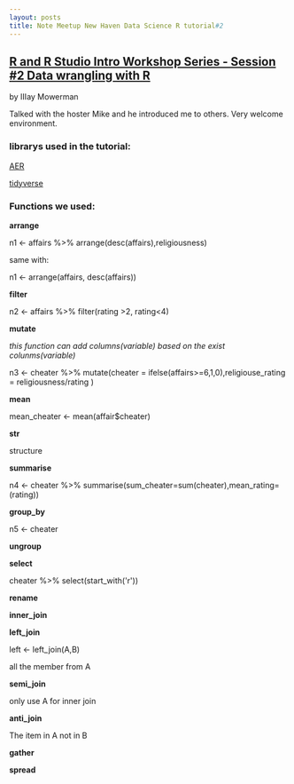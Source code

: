 ```yaml
---
layout: posts
title: Note Meetup New Haven Data Science R tutorial#2
---
```


## [R and R Studio Intro Workshop Series - Session #2 Data wrangling with R](https://www.meetup.com/New-Haven-Data-Science-Meetup/events/247140860/)

by IIIay Mowerman

Talked with the hoster Mike and he introduced me to others. Very welcome environment.

### librarys used in the tutorial:

[AER](https://crantastic.org/packages/AER)

[tidyverse](https://www.tidyverse.org/)

### Functions we used:
**arrange**

n1 <- affairs %>% arrange(desc(affairs),religiousness)

same with:

n1 <- arrange(affairs, desc(affairs))

**filter**

n2 <- affairs %>% filter(rating >2, rating<4)

**mutate**

*this function can add columns(variable) based on the exist colunms(variable)*

n3 <- cheater %>% mutate(cheater = ifelse(affairs>=6,1,0),religiouse_rating = religiousness/rating )

**mean**

mean_cheater <- mean(affair$cheater)

**str**

structure

**summarise**

n4 <- cheater %>% summarise(sum_cheater=sum(cheater),mean_rating=(rating))

**group_by**

n5 <- cheater


**ungroup**

**select**

cheater %>% select(start_with('r'))


**rename**

**inner_join**

**left_join**

left <- left_join(A,B)

all the member from A

**semi_join**

only use A for inner join

**anti_join**

The item in A not in B

**gather**

**spread**
